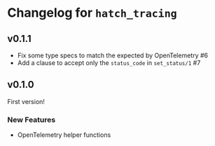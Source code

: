 # Changelog for `hatch_tracing`

## v0.1.1

- Fix some type specs to match the expected by OpenTelemetry #6
- Add a clause to accept only the `status_code` in `set_status/1` #7

## v0.1.0

First version!

### New Features
- OpenTelemetry helper functions

